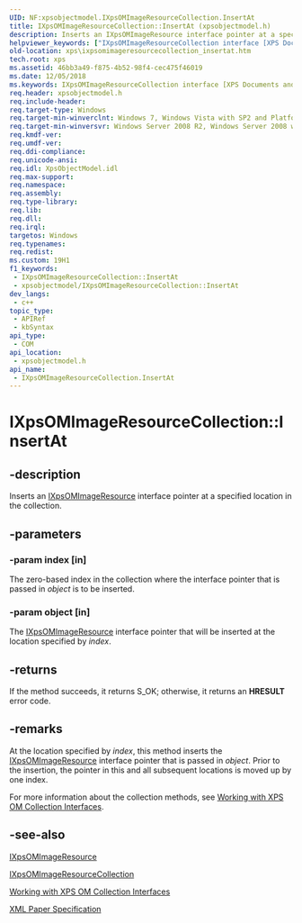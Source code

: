 ```yaml
---
UID: NF:xpsobjectmodel.IXpsOMImageResourceCollection.InsertAt
title: IXpsOMImageResourceCollection::InsertAt (xpsobjectmodel.h)
description: Inserts an IXpsOMImageResource interface pointer at a specified location in the collection.
helpviewer_keywords: ["IXpsOMImageResourceCollection interface [XPS Documents and Packaging]","InsertAt method","IXpsOMImageResourceCollection.InsertAt","IXpsOMImageResourceCollection::InsertAt","InsertAt","InsertAt method [XPS Documents and Packaging]","InsertAt method [XPS Documents and Packaging]","IXpsOMImageResourceCollection interface","xps.ixpsomimageresourcecollection_insertat","xpsobjectmodel/IXpsOMImageResourceCollection::InsertAt"]
old-location: xps\ixpsomimageresourcecollection_insertat.htm
tech.root: xps
ms.assetid: 46bb3a49-f875-4b52-98f4-cec475f46019
ms.date: 12/05/2018
ms.keywords: IXpsOMImageResourceCollection interface [XPS Documents and Packaging],InsertAt method, IXpsOMImageResourceCollection.InsertAt, IXpsOMImageResourceCollection::InsertAt, InsertAt, InsertAt method [XPS Documents and Packaging], InsertAt method [XPS Documents and Packaging],IXpsOMImageResourceCollection interface, xps.ixpsomimageresourcecollection_insertat, xpsobjectmodel/IXpsOMImageResourceCollection::InsertAt
req.header: xpsobjectmodel.h
req.include-header: 
req.target-type: Windows
req.target-min-winverclnt: Windows 7, Windows Vista with SP2 and Platform Update for Windows Vista [desktop apps \| UWP apps]
req.target-min-winversvr: Windows Server 2008 R2, Windows Server 2008 with SP2 and Platform Update for Windows Server 2008 [desktop apps \| UWP apps]
req.kmdf-ver: 
req.umdf-ver: 
req.ddi-compliance: 
req.unicode-ansi: 
req.idl: XpsObjectModel.idl
req.max-support: 
req.namespace: 
req.assembly: 
req.type-library: 
req.lib: 
req.dll: 
req.irql: 
targetos: Windows
req.typenames: 
req.redist: 
ms.custom: 19H1
f1_keywords:
 - IXpsOMImageResourceCollection::InsertAt
 - xpsobjectmodel/IXpsOMImageResourceCollection::InsertAt
dev_langs:
 - c++
topic_type:
 - APIRef
 - kbSyntax
api_type:
 - COM
api_location:
 - xpsobjectmodel.h
api_name:
 - IXpsOMImageResourceCollection.InsertAt
---
```


# IXpsOMImageResourceCollection::InsertAt


## -description

Inserts an <a href="/windows/desktop/api/xpsobjectmodel/nn-xpsobjectmodel-ixpsomimageresource">IXpsOMImageResource</a> interface pointer at a specified location in the collection.

## -parameters

### -param index [in]

The zero-based index in the collection where the interface pointer that is passed in <i>object</i>  is to be inserted.

### -param object [in]

The <a href="/windows/desktop/api/xpsobjectmodel/nn-xpsobjectmodel-ixpsomimageresource">IXpsOMImageResource</a> interface pointer that will be inserted at the location specified by <i>index</i>.

## -returns

If the method succeeds, it returns S_OK; otherwise, it returns an <b>HRESULT</b> error code.

## -remarks

At the location specified by <i>index</i>, this method inserts the <a href="/windows/desktop/api/xpsobjectmodel/nn-xpsobjectmodel-ixpsomimageresource">IXpsOMImageResource</a> interface pointer that is passed in <i>object</i>.  Prior to the insertion, the pointer in this and all subsequent locations  is moved up by one index.

For more information about the collection methods, see  <a href="/previous-versions/windows/desktop/dd372931(v=vs.85)">Working with XPS OM Collection Interfaces</a>.

## -see-also

<a href="/windows/desktop/api/xpsobjectmodel/nn-xpsobjectmodel-ixpsomimageresource">IXpsOMImageResource</a>



<a href="/windows/desktop/api/xpsobjectmodel/nn-xpsobjectmodel-ixpsomimageresourcecollection">IXpsOMImageResourceCollection</a>



<a href="/previous-versions/windows/desktop/dd372931(v=vs.85)">Working with XPS OM Collection Interfaces</a>



<a href="https://en.wikipedia.org/wiki/Open_XML_Paper_Specification">XML Paper Specification</a>